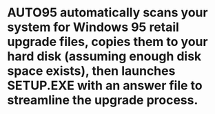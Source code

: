 # AUTO95 automatically scans your system for Windows 95 retail upgrade files, copies them to your hard disk (assuming enough disk space exists), then launches SETUP.EXE with an answer file to streamline the upgrade process.

